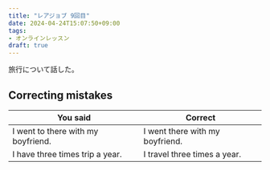 ```yaml
---
title: "レアジョブ 9回目"
date: 2024-04-24T15:07:50+09:00
tags:
- オンラインレッスン
draft: true
---
```

旅行について話した。

## Correcting mistakes

| You said                             | Correct                           |
|-------------------------------------|-----------------------------------|
| I went to there with my boyfriend.| I went there with my boyfriend.  |
| I have three times trip a year.     | I travel three times a year.     |
